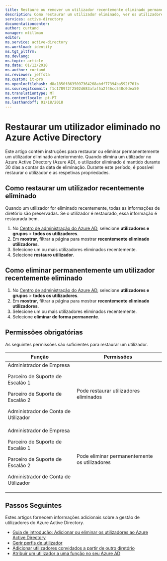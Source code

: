 ```yaml
---
title: Restaure ou remover um utilizador recentemente eliminado permanentemente no Azure Active Directory | Microsoft Docs
description: Como restaurar um utilizador eliminado, ver os utilizadores que possam ser restaurados ou eliminar permanentemente um utilizador no Azure Active Directory
services: active-directory
documentationcenter: 
author: curtand
manager: mtillman
editor: 
ms.service: active-directory
ms.workload: identity
ms.tgt_pltfrm: 
ms.devlang: 
ms.topic: article
ms.date: 01/12/2018
ms.author: curtand
ms.reviewer: jeffsta
ms.custom: it-pro
ms.openlocfilehash: d8a1850f8635097364268abdf77394ba592f761b
ms.sourcegitcommit: f1c1789f2f2502d683afaf5a2f46cc548c0dea50
ms.translationtype: MT
ms.contentlocale: pt-PT
ms.lasthandoff: 01/18/2018
---
```

# <a name="restore-a-deleted-user-in-azure-active-directory"></a>Restaurar um utilizador eliminado no Azure Active Directory

Este artigo contém instruções para restaurar ou eliminar permanentemente um utilizador eliminado anteriormente. Quando elimina um utilizador no Azure Active Directory (Azure AD), o utilizador eliminado é mantido durante 30 dias a contar da data de eliminação. Durante este período, é possível restaurar o utilizador e as respetivas propriedades. 


## <a name="how-to-restore-a-recently-deleted-user"></a>Como restaurar um utilizador recentemente eliminado
Quando um utilizador for eliminado recentemente, todas as informações de diretório são preservadas. Se o utilizador é restaurado, essa informação é restaurada bem.

1. No [Centro de administração do Azure AD](https://aad.portal.azure.com), selecione **utilizadores e grupos** &gt; **todos os utilizadores**. 
2. Em **mostrar**, filtrar a página para mostrar **recentemente eliminado utilizadores**. 
3. Selecione um ou mais utilizadores eliminados recentemente.
4. Selecione **restauro utilizador**.

## <a name="how-to-permanently-delete-a-recently-deleted-user"></a>Como eliminar permanentemente um utilizador recentemente eliminado

1. No [Centro de administração do Azure AD](https://aad.portal.azure.com), selecione **utilizadores e grupos** &gt; **todos os utilizadores**. 
2. Em **mostrar**, filtrar a página para mostrar **recentemente eliminado utilizadores**. 
3. Selecione um ou mais utilizadores eliminados recentemente.
4. Selecione **eliminar de forma permanente**.

## <a name="required-permissions"></a>Permissões obrigatórias
As seguintes permissões são suficientes para restaurar um utilizador.

Função  | Permissões 
--------- | ---------
Administrador de Empresa<p>Parceiro de Suporte de Escalão 1<p>Parceiro de Suporte de Escalão 2<p>Administrador de Conta de Utilizador | Pode restaurar utilizadores eliminados 
Administrador de Empresa<p>Parceiro de Suporte de Escalão 1<p>Parceiro de Suporte de Escalão 2<p>Administrador de Conta de Utilizador | Pode eliminar permanentemente os utilizadores

## <a name="next-steps"></a>Passos Seguintes
Estes artigos fornecem informações adicionais sobre a gestão de utilizadores do Azure Active Directory.

* [Guia de introdução: Adicionar ou eliminar os utilizadores ao Azure Active Directory](add-users-azure-active-directory.md)
* [Gerir perfis de utilizador](active-directory-users-profile-azure-portal.md)
* [Adicionar utilizadores convidados a partir de outro diretório](active-directory-b2b-what-is-azure-ad-b2b.md) 
* [Atribuir um utilizador a uma função no seu Azure AD](active-directory-users-assign-role-azure-portal.md)
